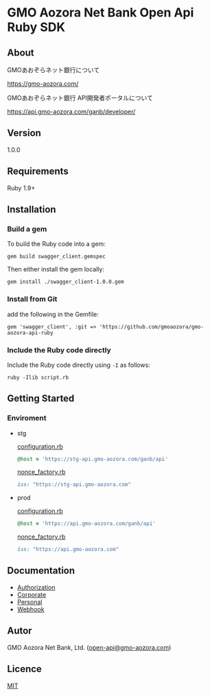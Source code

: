 # GMO Aozora Net Bank Open Api Ruby SDK

## About

GMOあおぞらネット銀行について

https://gmo-aozora.com/

GMOあおぞらネット銀行 API開発者ポータルについて

https://api.gmo-aozora.com/ganb/developer/

## Version

1.0.0

## Requirements

Ruby 1.9+

## Installation

### Build a gem

To build the Ruby code into a gem:

```shell
gem build swagger_client.gemspec
```

Then either install the gem locally:

```shell
gem install ./swagger_client-1.0.0.gem
```

### Install from Git

add the following in the Gemfile:

    gem 'swagger_client', :git => 'https://github.com/gmoaozora/gmo-aozora-api-ruby

### Include the Ruby code directly

Include the Ruby code directly using `-I` as follows:

```shell
ruby -Ilib script.rb
```

## Getting Started

###  Enviroment

- stg

    [configuration.rb](lib/swagger_client/configuration.rb#L132)
    
    ```ruby
    @host = 'https://stg-api.gmo-aozora.com/ganb/api'
    ```

    [nonce_factory.rb](lib/swagger_client/auth/api/nonce_factory.rb#L19)
    
    ```ruby
    iss: "https://stg-api.gmo-aozora.com"
    ```
    
- prod

    [configuration.rb](lib/swagger_client/configuration.rb#L132)
    
    ```ruby
    @host = 'https://api.gmo-aozora.com/ganb/api'
    ```

    [nonce_factory.rb](lib/swagger_client/auth/api/nonce_factory.rb#L19)
    
    ```ruby
    iss: "https://api.gmo-aozora.com"
    ```


## Documentation 

 - [Authorization](docs/authorization)
 - [Corporate](docs/corporate)
 - [Personal](docs/personal)
 - [Webhook](docs/webhook)


## Autor

GMO Aozora Net Bank, Ltd. (open-api@gmo-aozora.com)

## Licence

[MIT](https://github.com/gmoaozora/gmo-aozora-api-ruby/blob/master/LICENCE)